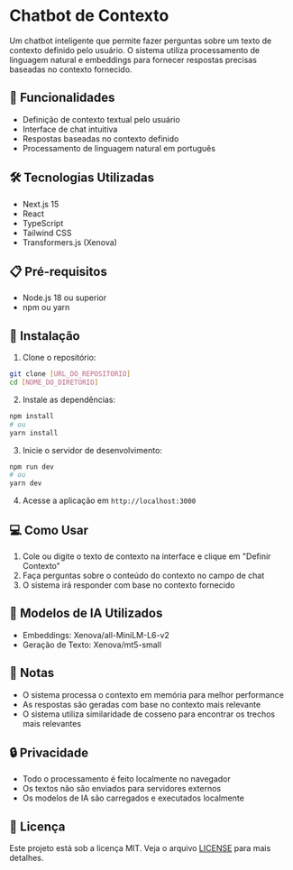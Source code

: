 # Chatbot de Contexto

Um chatbot inteligente que permite fazer perguntas sobre um texto de contexto definido pelo usuário. O sistema utiliza processamento de linguagem natural e embeddings para fornecer respostas precisas baseadas no contexto fornecido.

## 🚀 Funcionalidades

- Definição de contexto textual pelo usuário
- Interface de chat intuitiva
- Respostas baseadas no contexto definido
- Processamento de linguagem natural em português

## 🛠️ Tecnologias Utilizadas

- Next.js 15
- React
- TypeScript
- Tailwind CSS
- Transformers.js (Xenova)

## 📋 Pré-requisitos

- Node.js 18 ou superior
- npm ou yarn

## 🔧 Instalação

1. Clone o repositório:
```bash
git clone [URL_DO_REPOSITORIO]
cd [NOME_DO_DIRETORIO]
```

2. Instale as dependências:
```bash
npm install
# ou
yarn install
```

3. Inicie o servidor de desenvolvimento:
```bash
npm run dev
# ou
yarn dev
```

4. Acesse a aplicação em `http://localhost:3000`

## 💻 Como Usar

1. Cole ou digite o texto de contexto na interface e clique em "Definir Contexto"
2. Faça perguntas sobre o conteúdo do contexto no campo de chat
3. O sistema irá responder com base no contexto fornecido

## 🤖 Modelos de IA Utilizados

- Embeddings: Xenova/all-MiniLM-L6-v2
- Geração de Texto: Xenova/mt5-small

## 📝 Notas

- O sistema processa o contexto em memória para melhor performance
- As respostas são geradas com base no contexto mais relevante
- O sistema utiliza similaridade de cosseno para encontrar os trechos mais relevantes

## 🔒 Privacidade

- Todo o processamento é feito localmente no navegador
- Os textos não são enviados para servidores externos
- Os modelos de IA são carregados e executados localmente

## 📄 Licença

Este projeto está sob a licença MIT. Veja o arquivo [LICENSE](LICENSE) para mais detalhes.

